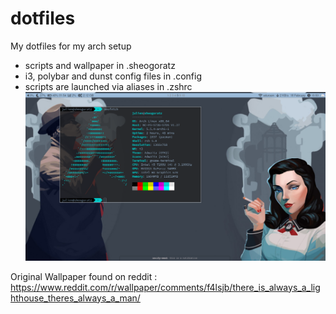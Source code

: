 # dotfiles
My dotfiles for my arch setup
- scripts and wallpaper in .sheogoratz
- i3, polybar and dunst config files in .config
- scripts are launched via aliases in .zshrc
![Alt text](/Screenshot.jpg?raw=true "Desktop Screenshot")


Original Wallpaper found on reddit : 
https://www.reddit.com/r/wallpaper/comments/f4lsjb/there_is_always_a_lighthouse_theres_always_a_man/

